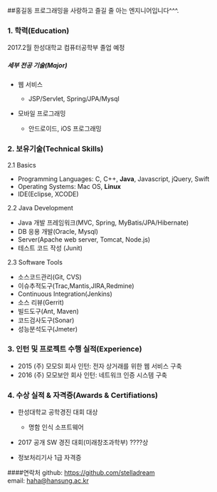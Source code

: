 ##홍길동
프로그래밍을 사랑하고 즐길 줄 아는 엔지니어입니다^^^.

### 1. 학력(Education)

2017.2월 한성대학교 컴퓨터공학부 졸업 예정

##### 세부 전공 기술(Major)

* 웹 서비스
  * JSP/Servlet, Spring/JPA/Mysql

* 모바일 프로그래밍
  * 안드로이드, iOS 프로그래밍


### 2. 보유기술(Technical Skills)

2.1  Basics
* Programming Languages: C, C++, __Java__, Javascript, jQuery, Swift
* Operating Systems: Mac OS, __Linux__
* IDE(Eclipse, XCODE)

2.2  Java Development
* Java 개발 프레임워크(MVC, Spring, MyBatis/JPA/Hibernate)
* DB 응용 개발(Oracle, Mysql)
* Server(Apache web server, Tomcat, Node.js)
* 테스트 코드 작성 (Junit)

2.3  Software Tools
* 소스코드관리(Git, CVS)
* 이슈추적도구(Trac,Mantis,JIRA,Redmine)
* Continuous Integration(Jenkins)
* 소스 리뷰(Gerrit)
* 빌드도구(Ant, Maven)
* 코드검사도구(Sonar)
* 성능분석도구(Jmeter)

### 3. 인턴 및 프로젝트 수행 실적(Experience)
*  2015 (주) 모모SI 회사 인턴:  전자 상거래를 위한 웹 서비스 구축
*  2016 (주) 모모보안 회사 인턴: 네트워크 인증 시스템 구축

### 4. 수상 실적 & 자격증(Awards & Certifiations)
* 한성대학교 공학경진 대회 대상
  * 명함 인식 소프트웨어

* 2017 공개 SW 경진 대회(미래창조과학부) ????상
* 정보처리기사 1급 자격증


####연락처
github: https://github.com/stelladream  
email: haha@hansung.ac.kr
